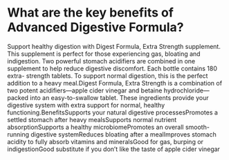 # What are the key benefits of Advanced Digestive Formula?

Support healthy digestion with Digest Formula, Extra Strength supplement. This supplement is perfect for those experiencing gas, bloating and indigestion. Two powerful stomach acidifiers are combined in one supplement to help reduce digestive discomfort. Each bottle contains 180 extra- strength tablets. To support normal digestion, this is the perfect addition to a heavy meal.Digest Formula, Extra Strength is a combination of two potent acidifiers—apple cider vinegar and betaine hydrochloride—packed into an easy-to-swallow tablet. These ingredients provide your digestive system with extra support for normal, healthy functioning.BenefitsSupports your natural digestive processesPromotes a settled stomach after heavy mealsSupports normal nutrient absorptionSupports a healthy microbiomePromotes an overall smooth-running digestive systemReduces bloating after a mealImproves stomach acidity to fully absorb vitamins and mineralsGood for gas, burping or indigestionGood substitute if you don’t like the taste of apple cider vinegar